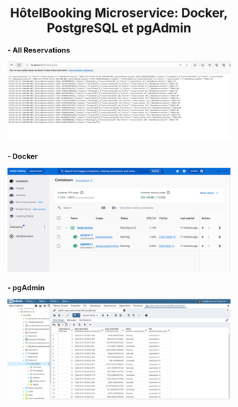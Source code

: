 <H1  style="text-align:center"> HôtelBooking Microservice: Docker, PostgreSQL et pgAdmin </H1>
<H3>- All Reservations</H3>
<img src="Captures/reservations.PNG" alt="error">
<H3>- Docker </H3>
<img src="Captures/docker.PNG" alt="error">
<H3>- pgAdmin</H3>
<img src="Captures/pgAdmin.PNG" alt="error">
